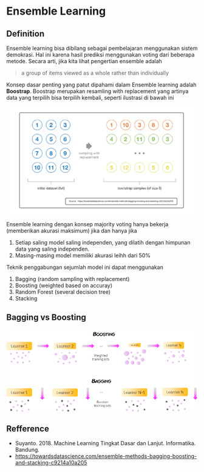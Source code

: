 # Ensemble Learning

## Definition
Ensemble learning bisa dibilang sebagai pembelajaran menggunakan sistem demokrasi. Hal ini karena hasil prediksi menggunakan voting dari beberapa metode. Secara arti, jika kita lihat pengertian ensemble adalah

> a group of items viewed as a whole rather than individually

Konsep dasar penting yang patut dipahami dalam Ensemble learning adalah **Boostrap**. Boostrap merupakan resamling with replacement yang artinya data yang terpilih bisa terpilih kembali, seperti ilustrasi di bawah ini

![](images/boostrap.png)


Ensemble learning dengan konsep majority voting hanya bekerja (memberikan akurasi maksimum) jika dan hanya jika 
1. Setiap saling model saling independen, yang dilatih dengan himpunan data yang saling independen.
2. Masing-masing model memiliki akurasi leihh dari 50%

Teknik penggabungan sejumlah model ini dapat menggunakan
1. Bagging (random sampling with replacement)
2. Boosting (weighted based on accuray)
3. Random Forest (several decision tree)
4. Stacking

## Bagging vs Boosting
![](images/boosting_vs_bagging.png)

## Refference
- Suyanto. 2018. Machine Learning Tingkat Dasar dan Lanjut. Informatika. Bandung.
- https://towardsdatascience.com/ensemble-methods-bagging-boosting-and-stacking-c9214a10a205
